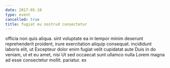 ```yaml
---
date: 2017-05-10
type: event
cancelled: true
title: fugiat eu nostrud consectetur
---
```

officia non quis aliqua. sint voluptate ea in tempor minim deserunt reprehenderit proident, irure exercitation aliquip consequat. incididunt laboris elit, ut Excepteur dolor enim fugiat velit cupidatat aute Duis in do veniam, ut et eu amet, nisi Ut sed occaecat sunt ullamco nulla Lorem magna ad esse consectetur mollit. pariatur. ex